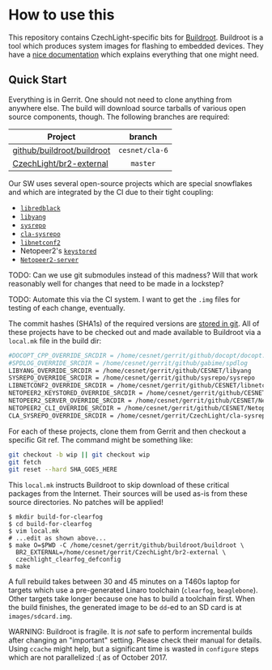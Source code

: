 # How to use this

This repository contains CzechLight-specific bits for [Buildroot](https://buildroot.org/).
Buildroot is a tool which produces system images for flashing to embedded devices.
They have a [nice documentation](http://nightly.buildroot.org/manual.html) which explains everything that one might need.

## Quick Start

Everything is in Gerrit.
One should not need to clone anything from anywhere else.
The build will download source tarballs of various open source components, though.
The following branches are required:

| Project | branch |
|---------|:------:|
| [github/buildroot/buildroot](https://gerrit.cesnet.cz/plugins/gitiles/github/buildroot/buildroot/) | `cesnet/cla-6` |
| [CzechLight/br2-external](https://gerrit.cesnet.cz/plugins/gitiles/CzechLight/br2-external/) | `master` |

Our SW uses several open-source projects which are special snowflakes and which are integrated by the CI due to their tight coupling:

* [`libredblack`](https://gerrit.cesnet.cz/plugins/gitiles/github/sysrepo/libredblack/)
* [`libyang`](https://gerrit.cesnet.cz/plugins/gitiles/github/CESNET/libyang/)
* [`sysrepo`](https://gerrit.cesnet.cz/plugins/gitiles/github/sysrepo/sysrepo/)
* [`cla-sysrepo`](https://gerrit.cesnet.cz/plugins/gitiles/CzechLight/cla-sysrepo/)
* [`libnetconf2`](https://gerrit.cesnet.cz/plugins/gitiles/github/CESNET/libnetconf2/)
* Netopeer2's [`keystored`](https://gerrit.cesnet.cz/plugins/gitiles/github/CESNET/Netopeer2/+/master/keystored/)
* [`Netopeer2-server`](https://gerrit.cesnet.cz/plugins/gitiles/github/CESNET/Netopeer2/+/master/server/)

TODO: Can we use git submodules instead of this madness?
Will that work reasonably well for changes that need to be made in a lockstep?

TODO: Automate this via the CI system.
I want to get the `.img` files for testing of each change, eventually.

The commit hashes (SHA1s) of the required versions are [stored in git](https://gerrit.cesnet.cz/plugins/gitiles/CzechLight/cla-sysrepo/+/master/ci/versions.sh).
All of these projects have to be checked out and made available to Buildroot via a `local.mk` file in the build dir:

```sh
#DOCOPT_CPP_OVERRIDE_SRCDIR = /home/cesnet/gerrit/github/docopt/docopt.cpp
#SPDLOG_OVERRIDE_SRCDIR = /home/cesnet/gerrit/github/gabime/spdlog
LIBYANG_OVERRIDE_SRCDIR = /home/cesnet/gerrit/github/CESNET/libyang
SYSREPO_OVERRIDE_SRCDIR = /home/cesnet/gerrit/github/sysrepo/sysrepo
LIBNETCONF2_OVERRIDE_SRCDIR = /home/cesnet/gerrit/github/CESNET/libnetconf2
NETOPEER2_KEYSTORED_OVERRIDE_SRCDIR = /home/cesnet/gerrit/github/CESNET/Netopeer2
NETOPEER2_SERVER_OVERRIDE_SRCDIR = /home/cesnet/gerrit/github/CESNET/Netopeer2
NETOPEER2_CLI_OVERRIDE_SRCDIR = /home/cesnet/gerrit/github/CESNET/Netopeer2
CLA_SYSREPO_OVERRIDE_SRCDIR = /home/cesnet/gerrit/CzechLight/cla-sysrepo
```

For each of these projects, clone them from Gerrit and then checkout a specific Git ref.
The command might be something like:

```sh
git checkout -b wip || git checkout wip
git fetch
git reset --hard SHA_GOES_HERE
```

This `local.mk` instructs Buildroot to skip download of these critical packages from the Internet.
Their sources will be used as-is from these source directories.
No patches will be applied!


```
$ mkdir build-for-clearfog
$ cd build-for-clearfog
$ vim local.mk
# ...edit as shown above...
$ make O=$PWD -C /home/cesnet/gerrit/github/buildroot/buildroot \
  BR2_EXTERNAL=/home/cesnet/gerrit/CzechLight/br2-external \
  czechlight_clearfog_defconfig
$ make
```

A full rebuild takes between 30 and 45 minutes on a T460s laptop for targets which use a pre-generated Linaro toolchain (`clearfog`, `beaglebone`).
Other targets take longer because one has to build a toolchain first.
When the build finishes, the generated image to be `dd`-ed to an SD card is at `images/sdcard.img`.

WARNING: Buildroot is fragile.
It is *not* safe to perform incremental builds after changing an "important" setting.
Please check their manual for details.
Using `ccache` might help, but a significant time is wasted in `configure` steps which are not parallelized :( as of October 2017.
